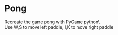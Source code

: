 # Pong
Recreate the game pong with PyGame python\  
Use W,S to move left paddle, I,K to move right paddle
